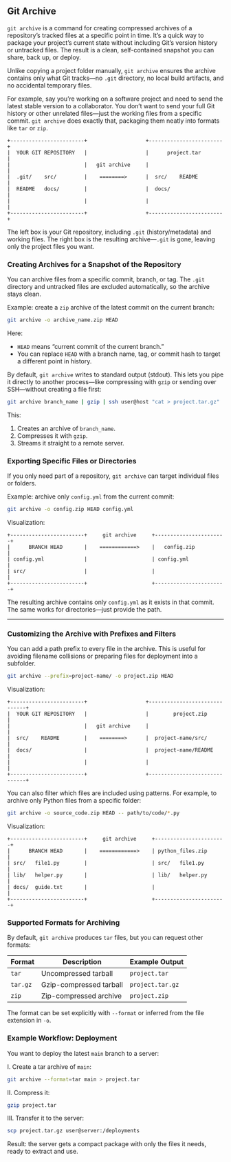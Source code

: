 ## Git Archive

`git archive` is a command for creating compressed archives of a repository’s tracked files at a specific point in time. It’s a quick way to package your project’s current state without including Git’s version history or untracked files. The result is a clean, self-contained snapshot you can share, back up, or deploy.

Unlike copying a project folder manually, `git archive` ensures the archive contains only what Git tracks—no `.git` directory, no local build artifacts, and no accidental temporary files.

For example, say you’re working on a software project and need to send the latest stable version to a collaborator. You don’t want to send your full Git history or other unrelated files—just the working files from a specific commit. `git archive` does exactly that, packaging them neatly into formats like `tar` or `zip`.

```
+------------------------+                   +------------------------+
|  YOUR GIT REPOSITORY   |                   |      project.tar       |
|                        |   git archive     |                        |
|  .git/    src/         |    ========>      |  src/    README        |
|  README   docs/        |                   |  docs/                 |
|                        |                   |                        |
+------------------------+                   +------------------------+
```

The left box is your Git repository, including `.git` (history/metadata) and working files. The right box is the resulting archive—`.git` is gone, leaving only the project files you want.

### Creating Archives for a Snapshot of the Repository

You can archive files from a specific commit, branch, or tag. The `.git` directory and untracked files are excluded automatically, so the archive stays clean.

Example: create a `zip` archive of the latest commit on the current branch:

```bash
git archive -o archive_name.zip HEAD
```

Here:

* `HEAD` means “current commit of the current branch.”
* You can replace `HEAD` with a branch name, tag, or commit hash to target a different point in history.

By default, `git archive` writes to standard output (stdout). This lets you pipe it directly to another process—like compressing with `gzip` or sending over SSH—without creating a file first:

```bash
git archive branch_name | gzip | ssh user@host "cat > project.tar.gz"
```

This:

1. Creates an archive of `branch_name`.
2. Compresses it with `gzip`.
3. Streams it straight to a remote server.

### Exporting Specific Files or Directories

If you only need part of a repository, `git archive` can target individual files or folders.

Example: archive only `config.yml` from the current commit:

```bash
git archive -o config.zip HEAD config.yml
```

Visualization:

```
+------------------------+     git archive     +-----------------------+
|      BRANCH HEAD       |    ============>    |   config.zip          |
| config.yml             |                     | config.yml            |
| src/                   |                     |                       |
+------------------------+                     +-----------------------+
```

The resulting archive contains only `config.yml` as it exists in that commit. The same works for directories—just provide the path.

---

### Customizing the Archive with Prefixes and Filters

You can add a path prefix to every file in the archive. This is useful for avoiding filename collisions or preparing files for deployment into a subfolder.

```bash
git archive --prefix=project-name/ -o project.zip HEAD
```

Visualization:

```
+------------------------+                   +------------------------------+
|  YOUR GIT REPOSITORY   |                   |        project.zip           |
|                        |   git archive     |                              |
|  src/    README        |    ========>      |  project-name/src/           |
|  docs/                 |                   |  project-name/README         |
|                        |                   |                              |
+------------------------+                   +------------------------------+
```

You can also filter which files are included using patterns. For example, to archive only Python files from a specific folder:

```bash
git archive -o source_code.zip HEAD -- path/to/code/*.py
```

Visualization:

```
+------------------------+     git archive     +-----------------------+
|      BRANCH HEAD       |    ============>    | python_files.zip      |
| src/   file1.py        |                     | src/   file1.py       |
| lib/   helper.py       |                     | lib/   helper.py      |
| docs/  guide.txt       |                     |                       |
+------------------------+                     +-----------------------+
```

### Supported Formats for Archiving

By default, `git archive` produces `tar` files, but you can request other formats:

| Format   | Description             | Example Output   |
| -------- | ----------------------- | ---------------- |
| `tar`    | Uncompressed tarball    | `project.tar`    |
| `tar.gz` | Gzip-compressed tarball | `project.tar.gz` |
| `zip`    | Zip-compressed archive  | `project.zip`    |

The format can be set explicitly with `--format` or inferred from the file extension in `-o`.

### Example Workflow: Deployment

You want to deploy the latest `main` branch to a server:

I. Create a tar archive of `main`:

```bash
git archive --format=tar main > project.tar
```

II. Compress it:

```bash
gzip project.tar
```

III. Transfer it to the server:

```bash
scp project.tar.gz user@server:/deployments
```

Result: the server gets a compact package with only the files it needs, ready to extract and use.
